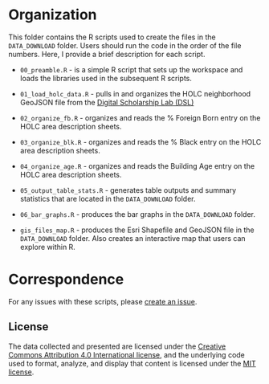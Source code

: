 # Organization
This folder contains the R scripts used to create the files in the `DATA_DOWNLOAD` folder. Users should run the code in the order of the file numbers. Here, I provide a brief description for each script.

- `00_preamble.R` - is a simple R script that sets up the workspace and loads the libraries used in the subsequent R scripts.

- `01_load_holc_data.R` - pulls in and organizes the HOLC neighborhood GeoJSON file from the [Digital Scholarship Lab (DSL)](https://dsl.richmond.edu/panorama/redlining/#loc=4/41.218/-97.194&text=downloads)

- `02_organize_fb.R` - organizes and reads the % Foreign Born entry on the HOLC area description sheets.

- `03_organize_blk.R` - organizes and reads the % Black entry on the HOLC area description sheets.

- `04_organize_age.R` - organizes and reads the Building Age entry on the HOLC area description sheets.

- `05_output_table_stats.R` - generates table outputs and summary statistics that are located in the `DATA_DOWNLOAD` folder.

- `06_bar_graphs.R` - produces the bar graphs in the `DATA_DOWNLOAD` folder.

- `gis_files_map.R` - produces the Esri Shapefile and GeoJSON file in the `DATA_DOWNLOAD` folder. Also creates an interactive map that users can explore within R.


# Correspondence
For any issues with these scripts, please [create an issue](https://github.com/[removed]/HHUUD10/issues).

## License
The data collected and presented are licensed under the [Creative Commons Attribution 4.0 International license](https://creativecommons.org/licenses/by/4.0/), and the underlying code used to format, analyze, and display that content is licensed under the [MIT license](http://opensource.org/licenses/mit-license.php).
